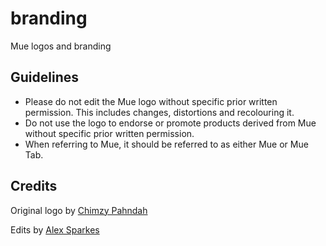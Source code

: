 # branding
Mue logos and branding

## Guidelines
* Please do not edit the Mue logo without specific prior written permission. This includes changes, distortions and recolouring it.
* Do not use the logo to endorse or promote products derived from Mue without specific prior written permission.
* When referring to Mue, it should be referred to as either Mue or Mue Tab.

## Credits
Original logo by [Chimzy Pahndah](https://github.com/chimzycash)

Edits by [Alex Sparkes](https://github.com/alexsparkes)
